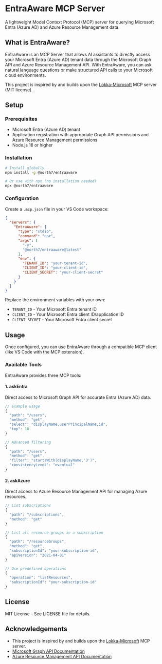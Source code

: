 # EntraAware MCP Server

A lightweight Model Context Protocol (MCP) server for querying Microsoft Entra (Azure AD) and Azure Resource Management data.

## What is EntraAware?

EntraAware is an MCP Server that allows AI assistants to directly access your Microsoft Entra (Azure AD) tenant data through the Microsoft Graph API and Azure Resource Management API. With EntraAware, you can ask natural language questions or make structured API calls to your Microsoft cloud environments.

This project is inspired by and builds upon the [Lokka-Microsoft](https://github.com/merill/lokka) MCP server (MIT license).

## Setup

### Prerequisites

- Microsoft Entra (Azure AD) tenant
- Application registration with appropriate Graph API permissions and Azure Resource Management permissions
- Node.js 18 or higher

### Installation

```bash
# Install globally
npm install -g @north7/entraaware

# Or use with npx (no installation needed)
npx @north7/entraaware
```

### Configuration

Create a `.mcp.json` file in your VS Code workspace:

```json
{
  "servers": {
    "EntraAware": {
      "type": "stdio",
      "command": "npx",
      "args": [
        "-y",
        "@north7/entraaware@latest"
      ],
      "env": {
        "TENANT_ID": "your-tenant-id",
        "CLIENT_ID": "your-client-id",
        "CLIENT_SECRET": "your-client-secret"
      }
    }
  }
}
```

Replace the environment variables with your own:

- `TENANT_ID` - Your Microsoft Entra tenant ID
- `CLIENT_ID` - Your Microsoft Entra client ID/application ID
- `CLIENT_SECRET` - Your Microsoft Entra client secret

## Usage

Once configured, you can use EntraAware through a compatible MCP client (like VS Code with the MCP extension).

### Available Tools

EntraAware provides three MCP tools:

#### 1. askEntra

Direct access to Microsoft Graph API for accurate Entra (Azure AD) data.

```javascript
// Example usage
{
  "path": "/users", 
  "method": "get",
  "select": "displayName,userPrincipalName,id",
  "top": 10
}

// Advanced filtering
{
  "path": "/users",
  "method": "get",
  "filter": "startsWith(displayName,'J')",
  "consistencyLevel": "eventual"
}
```

#### 2. askAzure

Direct access to Azure Resource Management API for managing Azure resources.

```javascript
// List subscriptions
{
  "path": "/subscriptions",
  "method": "get"
}

// List all resource groups in a subscription
{
  "path": "/resourceGroups",
  "method": "get",
  "subscriptionId": "your-subscription-id",
  "apiVersion": "2021-04-01"
}

// Use predefined operations
{
  "operation": "listResources",
  "subscriptionId": "your-subscription-id"
}
```
## License

MIT License - See LICENSE file for details.

## Acknowledgements

- This project is inspired by and builds upon the [Lokka-Microsoft](https://github.com/merill/lokka) MCP server.
- [Microsoft Graph API Documentation](https://learn.microsoft.com/en-us/graph/api/overview)
- [Azure Resource Management API Documentation](https://learn.microsoft.com/en-us/rest/api/azure/)
